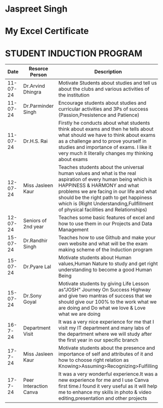 # Jaspreet Singh 
# My Excel Certificate

# STUDENT INDUCTION PROGRAM

| Date | Resorce Person | Description |
|-----|---|---|
| 11-07-24 | Dr.Arvind Dhingra | Motivate Students about studies and tell us about the clubs and various activities of the institution |
| 11-07-24 | Dr.Parminder Singh |Encourage students about studies and curricular activities and 3Ps of success (Passion,Presistence and Patience) |
| 11-07-24 | Dr.H.S. Rai | Firstly he conducts about what students think about exams and then he tells about what should we have to think about exams as a challenge and to prove yourself in studies and importance of exams. I like it very much it literally changes my thinking about exams |
| 12-07-24 | Miss Jasleen Kaur | Teaches students about the universal human values and what is the real aspiration of every human being which is HAPPINESS & HARMONY and what problems we are facing in our life and what should be the right path to get happiness which is (Right Understanding,Fullfillment of physical facilities and Relationships) |
| 12-07-24 | Seniors of 2nd year | Teaches some basic features of excel and how to use them in our Projects and Data Management |
| 15-07-24 | Dr.Randhir Singh | Teaches how to use Github and make your own website and what will be the exam making scheme of the Induction program |
| 15-07-24 | Dr.Pyare Lal | Motivate students about Human values,Human Nature to study and get right understanding to become a good Human Being |
| 15-07-24 | Dr.Sony Goyal | Motivate students by giving Life Lesson as"JOSH" Journey On Success Highway and give two mantras of success that we should give our 100% to the work what we are doing and Do what we love & Love what we are doing |
| 16-7-24 | Department Visit | It was a very nice experience for me that I visit my IT department and many labs of the department where we will study after the first year in our specific branch |
| 17-7-24 | Miss Jasleen Kaur | Motivate students about the presence and importance of self and attributes of it and how to choose right relation as Knowing>Assuming>Recognizing>Fulfilling |
| 17-7-24 | Peer Interaction Canva | It was a very wonderful experience.It was a new experience for me and I use Canva first time.I found it very useful as it will help me to enhance my skills in photo & video editing,presentation and other projects|

